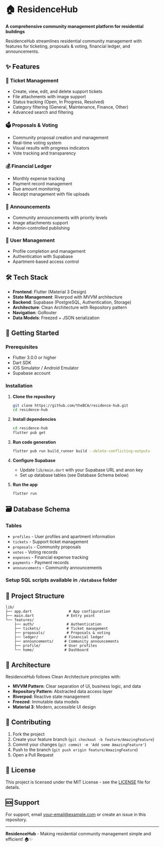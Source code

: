 # 🏠 ResidenceHub

**A comprehensive community management platform for residential buildings**

ResidenceHub streamlines residential community management with features for ticketing, proposals & voting, financial ledger, and announcements.

## ✨ Features

### 🎫 **Ticket Management**
- Create, view, edit, and delete support tickets
- File attachments with image support
- Status tracking (Open, In Progress, Resolved)
- Category filtering (General, Maintenance, Finance, Other)
- Advanced search and filtering

### 🗳️ **Proposals & Voting**
- Community proposal creation and management
- Real-time voting system
- Visual results with progress indicators
- Vote tracking and transparency

### 💰 **Financial Ledger**
- Monthly expense tracking
- Payment record management
- Due amount monitoring
- Receipt management with file uploads

### 📢 **Announcements**
- Community announcements with priority levels
- Image attachments support
- Admin-controlled publishing

### 👤 **User Management**
- Profile completion and management
- Authentication with Supabase
- Apartment-based access control

## 🛠️ Tech Stack

- **Frontend**: Flutter (Material 3 Design)
- **State Management**: Riverpod with MVVM architecture
- **Backend**: Supabase (PostgreSQL, Authentication, Storage)
- **Architecture**: Clean Architecture with Repository pattern
- **Navigation**: GoRouter
- **Data Models**: Freezed + JSON serialization

## 🚀 Getting Started

### Prerequisites
- Flutter 3.0.0 or higher
- Dart SDK
- iOS Simulator / Android Emulator
- Supabase account

### Installation

1. **Clone the repository**
   ```bash
   git clone https://github.com/theBCA/residence-hub.git
   cd residence-hub
   ```

2. **Install dependencies**
   ```bash
   cd residence-hub
   flutter pub get
   ```

3. **Run code generation**
   ```bash
   flutter pub run build_runner build --delete-conflicting-outputs
   ```

4. **Configure Supabase**
   - Update `lib/main.dart` with your Supabase URL and anon key
   - Set up database tables (see Database Schema below)

5. **Run the app**
   ```bash
   flutter run
   ```

## 🗃️ Database Schema

### Tables
- `profiles` - User profiles and apartment information
- `tickets` - Support ticket management
- `proposals` - Community proposals
- `votes` - Voting records
- `expenses` - Financial expense tracking
- `payments` - Payment records
- `announcements` - Community announcements

### Setup SQL scripts available in `/database` folder

## 📁 Project Structure

```
lib/
├── app.dart                 # App configuration
├── main.dart               # Entry point
└── features/
    ├── auth/               # Authentication
    ├── tickets/            # Ticket management
    ├── proposals/          # Proposals & voting
    ├── ledger/            # Financial ledger
    ├── announcements/     # Community announcements
    ├── profile/           # User profiles
    └── home/              # Dashboard
```

## 🎯 Architecture

ResidenceHub follows Clean Architecture principles with:

- **MVVM Pattern**: Clear separation of UI, business logic, and data
- **Repository Pattern**: Abstracted data access layer
- **Riverpod**: Reactive state management
- **Freezed**: Immutable data models
- **Material 3**: Modern, accessible UI design

## 🤝 Contributing

1. Fork the project
2. Create your feature branch (`git checkout -b feature/AmazingFeature`)
3. Commit your changes (`git commit -m 'Add some AmazingFeature'`)
4. Push to the branch (`git push origin feature/AmazingFeature`)
5. Open a Pull Request

## 📄 License

This project is licensed under the MIT License - see the [LICENSE](LICENSE) file for details.

## 🆘 Support

For support, email your-email@example.com or create an issue in this repository.

---

**ResidenceHub** - Making residential community management simple and efficient! 🏠✨ 